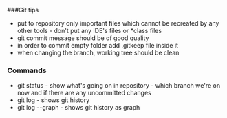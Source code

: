 ###Git tips
- put to repository only important files which cannot be recreated by any other tools - don't put any IDE's files or *class files
- git commit message should be of good quality
- in order to commit empty folder add .gitkeep file inside it
- when changing the branch, working tree should be clean

### Commands
- git status - show what's going on in repository - which branch we're on now and if there are any uncommitted changes
- git log - shows git history
- git log --graph - shows git history as graph
